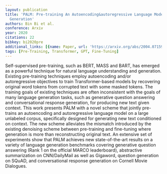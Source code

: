 ```yaml
---
layout: publication
title: 'PALM: Pre-training An Autoencoding&autoregressive Language Model For Context-conditioned
  Generation'
authors: Bin Bi et al.
conference: Arxiv
year: 2020
citations: 22
bibkey: bi2020pre
additional_links: [{name: Paper, url: 'https://arxiv.org/abs/2004.07159'}]
tags: [Pre-Training, Transformer, GPT, Fine-Tuning]
---
```

Self-supervised pre-training, such as BERT, MASS and BART, has emerged as a
powerful technique for natural language understanding and generation. Existing
pre-training techniques employ autoencoding and/or autoregressive objectives to
train Transformer-based models by recovering original word tokens from
corrupted text with some masked tokens. The training goals of existing
techniques are often inconsistent with the goals of many language generation
tasks, such as generative question answering and conversational response
generation, for producing new text given context.
  This work presents PALM with a novel scheme that jointly pre-trains an
autoencoding and autoregressive language model on a large unlabeled corpus,
specifically designed for generating new text conditioned on context. The new
scheme alleviates the mismatch introduced by the existing denoising scheme
between pre-training and fine-tuning where generation is more than
reconstructing original text. An extensive set of experiments show that PALM
achieves new state-of-the-art results on a variety of language generation
benchmarks covering generative question answering (Rank 1 on the official MARCO
leaderboard), abstractive summarization on CNN/DailyMail as well as Gigaword,
question generation on SQuAD, and conversational response generation on Cornell
Movie Dialogues.